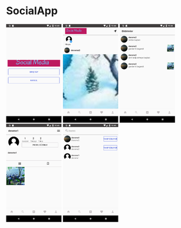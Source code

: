 # SocialApp
<img src="https://github.com/mtnylnky/SocialApp-Firebase/blob/master/screenshots/Screenshot_1563230636.png" width="150"/> <img src="https://github.com/mtnylnky/SocialApp-Firebase/blob/master/screenshots/Screenshot_1563230688.png" width="150"/> <img src="https://github.com/mtnylnky/SocialApp-Firebase/blob/master/screenshots/Screenshot_1563230694.png" width="150"/> <img src="https://github.com/mtnylnky/SocialApp-Firebase/blob/master/screenshots/Screenshot_1563230700.png" width="150"/> <img src="https://github.com/mtnylnky/SocialApp-Firebase/blob/master/screenshots/Screenshot_1563230705.png" width="150"/>
